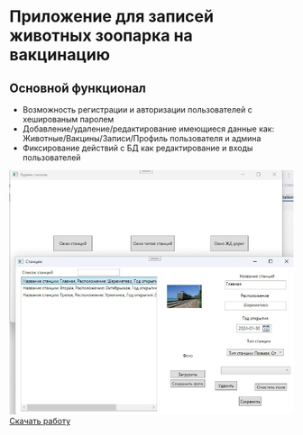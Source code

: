 # Приложение для записей животных зоопарка на вакцинацию

## Основной функционал
- Возможность регистрации и авторизации пользователей с хешированым паролем
- Добавление/удаление/редактирование имеющиеся данные как: Животные/Вакцины/Записи/Профиль пользователя и админа
- Фиксирование действий с БД как редактирование и входы пользователей

![](https://github.com/TimurTantave/Rails/blob/main/vE8obx8uQzE.jpg?raw=true)
[Скачать работу](https://github.com/TimurTantave/Zoo/raw/main/YP24_log.rar)
